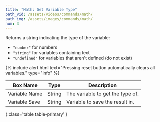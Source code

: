 ```yaml
---
title: "Math: Get Variable Type"
path_vid: /assets/videos/commands/math/
path_img: /assets/images/commands/math/
num: 3
---
```


Returns a string indicating the type of the variable: 
- `"number"` for numbers
- `"string"` for variables containing text 
- `"undefined"` for variables that aren't defined (do not exist)

{% include alert.html text="Pressing reset button automatically clears all variables." type="info" %}  

| Box Name | Type | Description | 
|-------|--------|--------|
| Variable Name | String | The variable to get the type of. |
| Variable Save | String | Variable to save the result in. |
{:class='table table-primary' }










